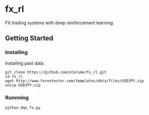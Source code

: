 # fx_rl

FX trading systems with deep reinforcement learning. 

## Getting Started

### Installing
Installing past data.
```
git clone https://github.com/utarumo/fx_rl.git
cd fx_rl
wget http://www.forextester.com/templates/data/files/USDJPY.zip
unzip USDJPY.zip
```

### Runnning
```
python dqn_fx.py
```
